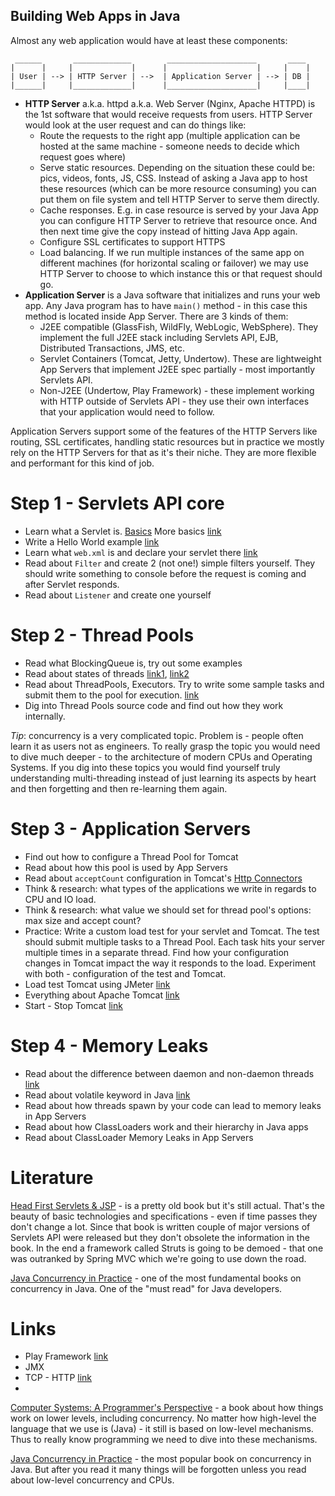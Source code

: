 Building Web Apps in Java
-------------------------

Almost any web application would have at least these components:

```
 ______       _____________        ____________________       ____
|      |     |             |      |                    |     |    |
| User | --> | HTTP Server | -->  | Application Server | --> | DB |
|______|     |_____________|      |____________________|     |____|
```

* **HTTP Server** a.k.a. httpd a.k.a. Web Server (Nginx, Apache HTTPD) is the 1st software that would receive requests 
from users. HTTP Server would look at the user request and can do things like:
   * Route the requests to the right app (multiple application can be hosted at the same machine - someone needs to 
   decide which request goes where)
   * Serve static resources. Depending on the situation these could be: pics, videos, fonts, JS, CSS. Instead of asking 
   a Java app to host these resources (which can be more resource consuming) you can put them on file system and tell 
   HTTP Server to serve them directly.
   * Cache responses. E.g. in case resource is served by your Java App you can configure HTTP Server to retrieve that 
   resource once. And then next time give the copy instead of hitting Java App again.
   * Configure SSL certificates to support HTTPS
   * Load balancing. If we run multiple instances of the same app on different machines (for horizontal scaling or 
   failover) we may use HTTP Server to choose to which instance this or that request should go. 
* **Application Server** is a Java software that initializes and runs your web app. Any Java program has to have `main()` 
method - in this case this method is located inside App Server. There are 3 kinds of them:
   * J2EE compatible (GlassFish, WildFly, WebLogic, WebSphere). They implement the full J2EE stack including 
   Servlets API, EJB, Distributed Transactions, JMS, etc.
   * Servlet Containers (Tomcat, Jetty, Undertow). These are lightweight App Servers that implement J2EE spec 
   partially - most importantly Servlets API.
   * Non-J2EE (Undertow, Play Framework) - these implement working with HTTP outside of Servlets API - they use 
   their own interfaces that your application would need to follow.

Application Servers support some of the features of the HTTP Servers like routing, SSL certificates, handling static 
resources but in practice we mostly rely on the HTTP Servers for that as it's their niche. They are more flexible and 
performant for this kind of job.

# Step 1 - Servlets API core

* Learn what a Servlet is. [Basics](https://www.javacodegeeks.com/2012/11/basics-about-servlets.html) 
  More basics [link](http://tutorials.jenkov.com/java-servlets/index.html)
* Write a Hello World example [link](https://medium.com/@backslash112/create-maven-project-with-servlet-in-intellij-idea-2018-be0d673bd9af)
* Learn what `web.xml` is and declare your servlet there [link](http://tutorials.jenkov.com/java-servlets/web-xml.html)
* Read about `Filter` and create 2 (not one!) simple filters yourself. They should write something to console before 
the request is coming and after Servlet responds.
* Read about `Listener` and create one yourself

# Step 2 - Thread Pools

* Read what BlockingQueue is, try out some examples
* Read about states of threads [link1](https://docs.oracle.com/javase/7/docs/api/java/lang/Thread.State.html),
[link2](./articles/threads.md)
* Read about ThreadPools, Executors. Try to write some sample tasks and submit them to the pool for execution. [link](https://www.baeldung.com/thread-pool-java-and-guava) 
* Dig into Thread Pools source code and find out how they work internally.

*Tip*: concurrency is a very complicated topic. Problem is - people often learn it as users not as engineers. To really 
grasp the topic you would need to dive much deeper - to the architecture of modern CPUs and Operating Systems. If you
dig into these topics you would find yourself truly understanding multi-threading instead of just learning its
aspects by heart and then forgetting and then re-learning them again. 

# Step 3 - Application Servers

* Find out how to configure a Thread Pool for Tomcat
* Read about how this pool is used by App Servers
* Read about `acceptCount` configuration in Tomcat's [Http Connectors](https://tomcat.apache.org/tomcat-8.0-doc/config/http.html)
* Think & research: what types of the applications we write in regards to CPU and IO load.
* Think & research: what value we should set for thread pool's options: max size and accept count?
* Practice: Write a custom load test for your servlet and Tomcat. The test should submit multiple tasks to a Thread 
Pool. Each task hits your server multiple times in a separate thread. Find how your configuration changes in Tomcat
impact the way it responds to the load. Experiment with both - configuration of the test and Tomcat. 
* Load test Tomcat using JMeter [link](https://dzone.com/articles/how-to-load-test-tomcat-servers)
* Everything about Apache Tomcat [link](https://www.mulesoft.com/tcat/understanding-apache-tomcat)
* Start - Stop Tomcat [link](https://www.oreilly.com/library/view/tomcat-the-definitive/9780596101060/ch01s02.html)

# Step 4 - Memory Leaks

* Read about the difference between daemon and non-daemon threads [link](https://beginnersbook.com/2015/01/daemon-thread-in-java-with-example/)
* Read about volatile keyword in Java [link](https://www.geeksforgeeks.org/volatile-keyword-in-java/)
* Read about how threads spawn by your code can lead to memory leaks in App Servers
* Read about how ClassLoaders work and their hierarchy in Java apps
* Read about ClassLoader Memory Leaks in App Servers

# Literature

[Head First Servlets & JSP](http://shop.oreilly.com/product/9780596516680.do) - is a pretty old book but it's still 
actual. That's the beauty of basic technologies and specifications - even if time passes they don't change a lot. Since
that book is written couple of major versions of Servlets API were released but they don't obsolete the information in 
the book. In the end a framework called Struts is going to be demoed - that one was outranked by Spring MVC which we're 
going to use down the road.

[Java Concurrency in Practice](http://amzn.to/1jyE5Kx) - one of the most fundamental books on concurrency in Java. 
One of the "must read" for Java developers.

# Links
* Play Framework [link](https://www.lightbend.com/blog/why-is-play-framework-so-fast)
* JMX
* TCP - HTTP [link](https://www.google.com/url?q=https://www.quora.com/What-is-the-difference-between-HTTP-protocol-and-TCP-protocol&sa=D&source=hangouts&ust=1548764098410000&usg=AFQjCNGaZ8yQMc5tdhpWdqgGkTkL48mdvg)
* 
  
  
[Computer Systems: A Programmer's Perspective](https://www.amazon.com/Computer-Systems-Programmers-Perspective-3rd/dp/013409266X) - 
a book about how things work on lower levels, including concurrency. No matter how high-level
the language that we use is (Java) - it still is based on low-level mechanisms. Thus to really know programming we
need to dive into these mechanisms.

[Java Concurrency in Practice](http://amzn.to/1jyE5Kx) - the most popular book on concurrency in Java. But after you 
read it many things will be forgotten unless you read about low-level concurrency and CPUs.